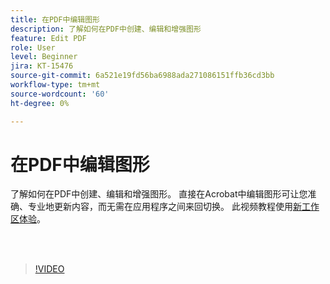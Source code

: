 ```yaml
---
title: 在PDF中编辑图形
description: 了解如何在PDF中创建、编辑和增强图形
feature: Edit PDF
role: User
level: Beginner
jira: KT-15476
source-git-commit: 6a521e19fd56ba6988ada271086151ffb36cd3bb
workflow-type: tm+mt
source-wordcount: '60'
ht-degree: 0%

---
```


# 在PDF中编辑图形

了解如何在PDF中创建、编辑和增强图形。 直接在Acrobat中编辑图形可让您准确、专业地更新内容，而无需在应用程序之间来回切换。 此视频教程使用[新工作区体验](new-workspace.md)。

<br> 

>[!VIDEO](https://video.tv.adobe.com/v/3431260?quality=12&learn=on&hidetitle=true)